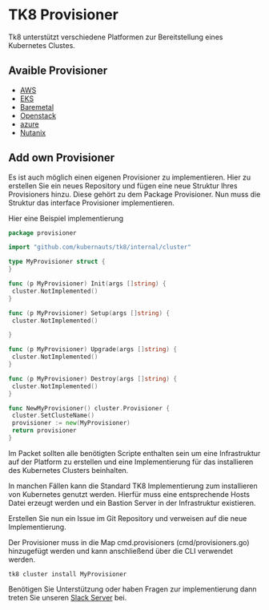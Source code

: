 # TK8 Provisioner

Tk8 unterstützt verschiedene Platformen zur Bereitstellung eines Kubernetes Clustes.

## Avaible Provisioner

* [AWS](aws/introduction.md)
* [EKS](aws/introduction.md)
* [Baremetal](baremetal/introduction.md)
* [Openstack](openstack/introduction.md)
* [azure](azure/introduction.md)
* [Nutanix](nutanix/introduction.md)

## Add own Provisioner

Es ist auch möglich einen eigenen Provisioner zu implementieren.
Hier zu erstellen Sie ein neues Repository und fügen eine neue Struktur Ihres Provisioners hinzu. Diese gehört zu dem Package Provisioner. Nun muss die Struktur das interface Provisioner implementieren.

Hier eine Beispiel implementierung

```go
package provisioner

import "github.com/kubernauts/tk8/internal/cluster"

type MyProvisioner struct {
}

func (p MyProvisioner) Init(args []string) {
 cluster.NotImplemented()
}

func (p MyProvisioner) Setup(args []string) {
 cluster.NotImplemented()

}

func (p MyProvisioner) Upgrade(args []string) {
 cluster.NotImplemented()
}

func (p MyProvisioner) Destroy(args []string) {
 cluster.NotImplemented()
}

func NewMyProvisioner() cluster.Provisioner {
 cluster.SetClusteName()
 provisioner := new(MyProvisioner)
 return provisioner
}
```

Im Packet sollten alle benötigten Scripte enthalten sein um eine Infrastruktur auf der Platform zu erstellen und eine Implementierung für das installieren des Kubernetes Clusters beinhalten.

In manchen Fällen kann die Standard TK8 Implementierung zum installieren von Kubernetes genutzt werden. Hierfür muss eine entsprechende Hosts Datei erzeugt werden und ein Bastion Server in der Infrastruktur existieren.

Erstellen Sie nun ein Issue im Git Repository und verweisen auf die neue Implementierung.

Der Provisioner muss in die Map cmd.provisioners (cmd/provisioners.go) hinzugefügt werden und kann anschließend über die CLI verwendet werden.

```shell
tk8 cluster install MyProvisioner
```

Benötigen Sie Unterstützung oder haben Fragen zur implementierung dann treten Sie unseren [Slack Server](https://kubernauts-slack-join.herokuapp.com/) bei.

